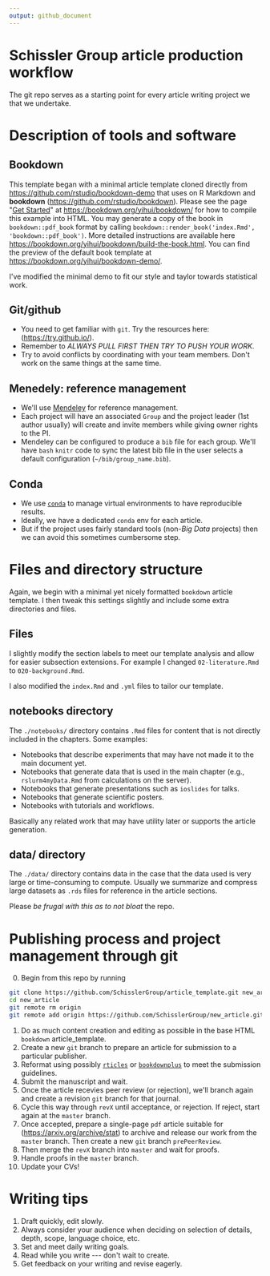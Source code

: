 ```yaml
---
output: github_document
---
```


<!-- README.md is generated from README.Rmd. Please edit that file -->





# Schissler Group article production workflow

<!-- badges: start -->
<!-- badges: end -->

The git repo serves as a starting point for every article writing project we that we undertake.

# Description of tools and software

## Bookdown

This template began with a minimal article template cloned directly from https://github.com/rstudio/bookdown-demo that uses on R Markdown and **bookdown** (https://github.com/rstudio/bookdown). Please see the page "[Get Started](https://bookdown.org/yihui/bookdown/get-started.html)" at https://bookdown.org/yihui/bookdown/ for how to compile this example into HTML. You may generate a copy of the book in `bookdown::pdf_book` format by calling `bookdown::render_book('index.Rmd', 'bookdown::pdf_book')`. More detailed instructions are available here https://bookdown.org/yihui/bookdown/build-the-book.html. You can find the preview of the default book template at https://bookdown.org/yihui/bookdown-demo/.

I've modified the minimal demo to fit our style and taylor towards statistical work.

## Git/github

- You need to get familiar with `git`. Try the resources here: (https://try.github.io/).
- Remember to *ALWAYS PULL FIRST THEN TRY TO PUSH YOUR WORK*.
- Try to avoid conflicts by coordinating with your team members. Don't work on the same things at the same time.

## Menedely: reference management

- We'll use [Mendeley](https://www.mendeley.com) for reference management. 
- Each project will have an associated `Group` and the project leader (1st author usually) will create and invite members while giving owner rights to the PI.
- Mendeley can be configured to produce a `bib` file for each group. We'll have `bash` `knitr` code to sync the latest bib file in the user selects a default configuration (`~/bib/group_name.bib`).

## Conda

- We use [`conda`](https://conda.io/projects/conda/en/latest/user-guide/index.html) to manage virtual environments to have reproducible results.
- Ideally, we have a dedicated `conda` env for each article.
- But if the project uses fairly standard tools (non-*Big Data* projects) then we can avoid this sometimes cumbersome step.

# Files and directory structure

Again, we begin with a minimal yet nicely formatted `bookdown` article template. I then tweak this settings slightly and include some extra directories and files.

## Files

I slightly modify the section labels to meet our template analysis and allow for easier subsection extensions. For example I changed `02-literature.Rmd` to `020-background.Rmd`.

I also modified the `index.Rmd` and `.yml` files to tailor our template.

## notebooks directory

The `./notebooks/` directory contains `.Rmd` files for content that is not directly included in the chapters. Some examples:

- Notebooks that describe experiments that may have not made it to the main document yet.
- Notebooks that generate data that is used in the main chapter (e.g., `rslurm4myData.Rmd` from calculations on the server).
- Notebooks that generate presentations such as `ioslides` for talks.
- Notebooks that generate scientific posters.
- Notebooks with tutorials and workflows.

Basically any related work that may have utility later or supports the article generation.

## data/ directory

The `./data/` directory contains data in the case that the data used is very large or time-consuming to compute. Usually we summarize and compress large datasets as `.rds` files for reference in the article sections. 

Please *be frugal with this as to not bloat* the repo.

# Publishing process and project management through git

0. Begin from this repo by running 


```bash
git clone https://github.com/SchisslerGroup/article_template.git new_article
cd new_article
git remote rm origin
git remote add origin https://github.com/SchisslerGroup/new_article.git
```

1. Do as much content creation and editing as possible in the base HTML `bookdown` article_template.
2. Create a new `git` branch to prepare an article for submission to a particular publisher.
3. Reformat using possibly [`rticles`](https://github.com/rstudio/rticles) or [`bookdownplus`](https://github.com/pzhaonet/bookdownplus) to meet the submission guidelines.
4. Submit the manuscript and wait.
5. Once the article recevies peer review (or rejection), we'll branch again and create a revision `git` branch for that journal.
6. Cycle this way through `revX` until acceptance, or rejection. If reject, start again at the `master` branch.
7. Once accepted, prepare a single-page `pdf` article suitable for (https://arxiv.org/archive/stat) to archive and release our work from the `master` branch. Then create a new `git` branch `prePeerReview`. 
8. Then merge the `revX` branch into `master` and wait for proofs.
9. Handle proofs in the `master` branch.
10. Update your CVs!

# Writing tips

1. Draft quickly, edit slowly.
2. Always consider your audience when deciding on selection of details, depth, scope, language choice, etc.
3. Set and meet daily writing goals.
4. Read while you write --- don't wait to create.
5. Get feedback on your writing and revise eagerly.
